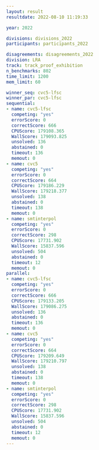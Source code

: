 ```yaml
---
layout: result
resultdate: 2022-08-10 11:19:33

year: 2022

divisions: divisions_2022
participants: participants_2022

disagreements: disagreements_2022
division: LRA
track: track_proof_exhibition
n_benchmarks: 802
time_limit: 1200
mem_limit: 60

winner_seq: cvc5-lfsc
winner_par: cvc5-lfsc
sequential:
- name: cvc5-lfsc
  competing: "yes"
  errorScore: 0
  correctScore: 666
  CPUScore: 179108.365
  WallScore: 179093.825
  unsolved: 136
  abstained: 0
  timeout: 136
  memout: 0
- name: cvc5
  competing: "yes"
  errorScore: 0
  correctScore: 664
  CPUScore: 179186.229
  WallScore: 179218.377
  unsolved: 138
  abstained: 0
  timeout: 138
  memout: 0
- name: smtinterpol
  competing: "yes"
  errorScore: 0
  correctScore: 298
  CPUScore: 17731.902
  WallScore: 15837.596
  unsolved: 504
  abstained: 0
  timeout: 12
  memout: 0
parallel:
- name: cvc5-lfsc
  competing: "yes"
  errorScore: 0
  correctScore: 666
  CPUScore: 179133.205
  WallScore: 179086.275
  unsolved: 136
  abstained: 0
  timeout: 136
  memout: 0
- name: cvc5
  competing: "yes"
  errorScore: 0
  correctScore: 664
  CPUScore: 179209.649
  WallScore: 179210.797
  unsolved: 138
  abstained: 0
  timeout: 138
  memout: 0
- name: smtinterpol
  competing: "yes"
  errorScore: 0
  correctScore: 298
  CPUScore: 17731.902
  WallScore: 15837.596
  unsolved: 504
  abstained: 0
  timeout: 12
  memout: 0
---
```

